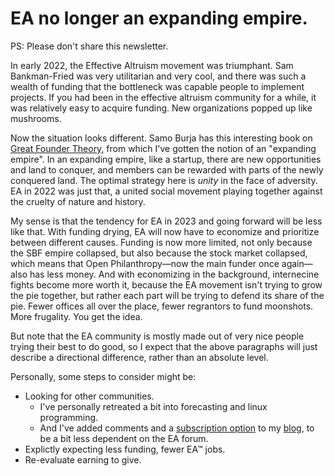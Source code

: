 EA no longer an expanding empire.
=================================

PS: Please don't share this newsletter.

In early 2022, the Effective Altruism movement was triumphant. Sam Bankman-Fried was very utilitarian and very cool, and there was such a wealth of funding that the bottleneck was capable people to implement projects. If you had been in the effective altruism community for a while, it was relatively easy to acquire funding. New organizations popped up like mushrooms.

Now the situation looks different. Samo Burja has this interesting book on [Great Founder Theory](https://samoburja.com/wp-content/uploads/2020/11/Great_Founder_Theory_by_Samo_Burja_2020_Manuscript.pdf), from which I've gotten the notion of an "expanding empire". In an expanding empire, like a startup, there are new opportunities and land to conquer, and members can be rewarded with parts of the newly conquered land. The optimal strategy here is *unity* in the face of adversity. EA in 2022 was just that, a united social movement playing together against the cruelty of nature and history.

My sense is that the tendency for EA in 2023 and going forward will be less like that. With funding drying, EA will now have to economize and prioritize between different causes. Funding is now more limited, not only because the SBF empire collapsed, but also because the stock market collapsed, which means that Open Philanthropy—now the main funder once again—also has less money. And with economizing in the background, internecine fights become more worth it, because the EA movement isn't trying to grow the pie together, but rather each part will be trying to defend its share of the pie. Fewer offices all over the place, fewer regrantors to fund moonshots. More frugality. You get the idea. 

But note that the EA community is mostly made out of very nice people trying their best to do good, so I expect that the above paragraphs will just describe a directional difference, rather than an absolute level.

Personally, some steps to consider might be:

- Looking for other communities.
  - I've personally retreated a bit into forecasting and linux programming.
  - And I've added comments and a [subscription option](https://nunosempere.com/.subscribe/) to my [blog](https://nunosempere.com/blog/), to be a bit less dependent on the EA forum.
- Explictly expecting less funding, fewer EA™ jobs.
- Re-evaluate earning to give.

